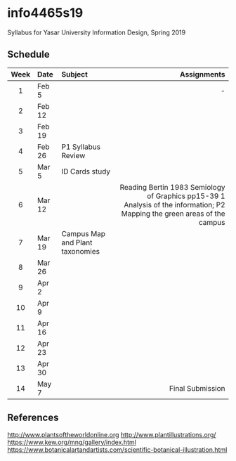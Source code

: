 # info4465s19
Syllabus for Yasar University Information Design, Spring 2019

## Schedule

| Week | Date | Subject | Assignments |
|:---:|:-------------|:-------------| -----:|
| 1 | Feb 5 |  | - |
| 2 | Feb 12 |  |  |
| 3 | Feb 19 |  |  |
| 4 | Feb 26 | P1 Syllabus Review |  |
| 5 | Mar 5 | ID Cards study | |
| 6 | Mar 12 |  | Reading Bertin 1983 Semiology of Graphics pp15-39 1 Analysis of the information; P2 Mapping the green areas of the campus |
| 7 | Mar 19 | Campus Map and Plant taxonomies |
| 8 | Mar 26 |  | |
| 9 | Apr 2  |  | |
| 10 | Apr 9  |  | |
| 11 | Apr 16  |  | |
| 12 | Apr 23  |  | |
| 13 | Apr 30  |  |  |
| 14 | May 7  |  | Final Submission |

## References
http://www.plantsoftheworldonline.org
http://www.plantillustrations.org/
https://www.kew.org/mng/gallery/index.html
https://www.botanicalartandartists.com/scientific-botanical-illustration.html
